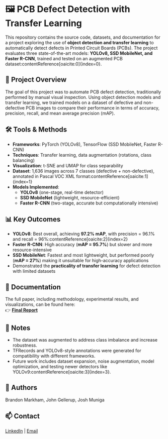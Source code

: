 # 🖼️ PCB Defect Detection with Transfer Learning

This repository contains the source code, datasets, and documentation for a project exploring the use of **object detection and transfer learning** to automatically detect defects in Printed Circuit Boards (PCBs). The project evaluates three state-of-the-art models: **YOLOv8, SSD MobileNet, and Faster R-CNN**, trained and tested on an augmented PCB dataset:contentReference[oaicite:0]{index=0}.

## 📄 Project Overview
The goal of this project was to automate PCB defect detection, traditionally performed by manual visual inspection. Using object detection models and transfer learning, we trained models on a dataset of defective and non-defective PCB images to compare their performance in terms of accuracy, precision, recall, and mean average precision (mAP).  

## 🛠 Tools & Methods
- **Frameworks**: PyTorch (YOLOv8), TensorFlow (SSD MobileNet, Faster R-CNN)  
- **Techniques**: Transfer learning, data augmentation (rotations, class balancing)  
- **Visualization**: t-SNE and UMAP for class separability  
- **Dataset**: 1,636 images across 7 classes (defective + non-defective), annotated in Pascal VOC XML format:contentReference[oaicite:1]{index=1}  
- **Models Implemented**:
  - **YOLOv8** (one-stage, real-time detector)  
  - **SSD MobileNet** (lightweight, resource-efficient)  
  - **Faster R-CNN** (two-stage, accurate but computationally intensive)  

## 📊 Key Outcomes
- **YOLOv8**: Best overall, achieving **97.2% mAP**, with precision = 96.1% and recall = 96%:contentReference[oaicite:2]{index=2}  
- **Faster R-CNN**: High accuracy (**mAP = 95.7%**) but slower and more resource-intensive  
- **SSD MobileNet**: Fastest and most lightweight, but performed poorly (**mAP = 27%**) making it unsuitable for high-accuracy applications  
- Demonstrated the **practicality of transfer learning** for defect detection with limited datasets  

## 📄 Documentation
The full paper, including methodology, experimental results, and visualizations, can be found here:  
👉 [**Final Report**](./docs/PCB_Defect_Detection_Paper.pdf)  

## 🔖 Notes
- The dataset was augmented to address class imbalance and increase robustness.  
- TFRecords and YOLOv8-style annotations were generated for compatibility with different frameworks.  
- Future work includes dataset expansion, noise augmentation, model optimization, and testing newer detectors like YOLOv9:contentReference[oaicite:3]{index=3}.  

## 📝 Authors
Brandon Markham, John Gellerup, Josh Muniga  

## 📫 Contact
[LinkedIn](https://www.linkedin.com/) | [Email](mailto:youremail@example.com)
